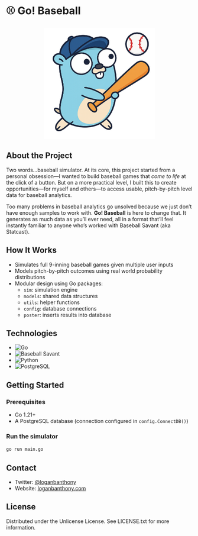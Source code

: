 # ⚾ Go! Baseball 

<p align="center">
  <img src="assets/gopher-ball.png" alt="Go Gopher Playing Baseball" width="300"/>
</p>

## About the Project

Two words...baseball simulator. At its core, this project started from a personal obsession—I wanted to build baseball games that *come to life* at the click of a button. But on a more practical level, I built this to create opportunities—for myself and others—to access usable, pitch-by-pitch level data for baseball analytics.

Too many problems in baseball analytics go unsolved because we just don’t have enough samples to work with. **Go! Baseball** is here to change that. It generates as much data as you’ll ever need, all in a format that’ll feel instantly familiar to anyone who’s worked with Baseball Savant (aka Statcast).

## How It Works

- Simulates full 9-inning baseball games given multiple user inputs
- Models pitch-by-pitch outcomes using real world probability distributions
- Modular design using Go packages:
  - `sim`: simulation engine
  - `models`: shared data structures
  - `utils`: helper functions
  - `config`: database connections
  - `poster`: inserts results into database

## Technologies

- ![Go](https://img.shields.io/badge/Go-00ADD8?style=for-the-badge&logo=go&logoColor=white)
- ![Baseball Savant](https://img.shields.io/badge/Baseball_Savant-0e6ba8?style=for-the-badge&logo=mlb&logoColor=white)
- ![Python](https://img.shields.io/badge/Python-3670A0?style=for-the-badge&logo=python&logoColor=ffdd54)
- ![PostgreSQL](https://img.shields.io/badge/PostgreSQL-316192?style=for-the-badge&logo=postgresql&logoColor=white)

## Getting Started

### Prerequisites

- Go 1.21+
- A PostgreSQL database (connection configured in `config.ConnectDB()`)

### Run the simulator

```bash
go run main.go
```
## Contact

- Twitter: [@loganbanthony](https://twitter.com/loganbanthony)
- Website: [loganbanthony.com](https://loganbanthony.com)

## License
Distributed under the Unlicense License. See LICENSE.txt for more information.

